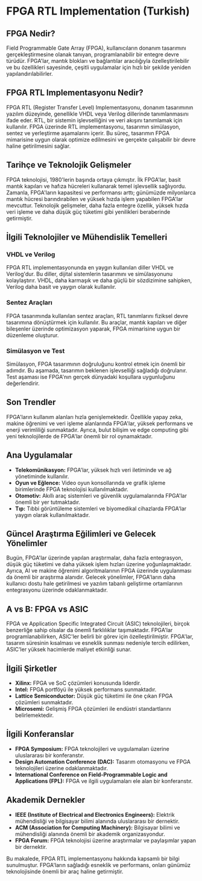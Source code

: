 # FPGA RTL Implementation (Turkish)

## FPGA Nedir?

Field Programmable Gate Array (FPGA), kullanıcıların donanım tasarımını gerçekleştirmesine olanak tanıyan, programlanabilir bir entegre devre türüdür. FPGA'lar, mantık blokları ve bağlantılar aracılığıyla özelleştirilebilir ve bu özellikleri sayesinde, çeşitli uygulamalar için hızlı bir şekilde yeniden yapılandırılabilirler.

## FPGA RTL Implementasyonu Nedir?

FPGA RTL (Register Transfer Level) Implementasyonu, donanım tasarımının yazılım düzeyinde, genellikle VHDL veya Verilog dillerinde tanımlanmasını ifade eder. RTL, bir sistemin işlevselliğini ve veri akışını tanımlamak için kullanılır. FPGA üzerinde RTL implementasyonu, tasarımın simülasyon, sentez ve yerleştirme aşamalarını içerir. Bu süreç, tasarımın FPGA mimarisine uygun olarak optimize edilmesini ve gerçekte çalışabilir bir devre haline getirilmesini sağlar.

## Tarihçe ve Teknolojik Gelişmeler

FPGA teknolojisi, 1980'lerin başında ortaya çıkmıştır. İlk FPGA'lar, basit mantık kapıları ve hafıza hücreleri kullanarak temel işlevsellik sağlıyordu. Zamanla, FPGA'ların kapasitesi ve performansı arttı; günümüzde milyonlarca mantık hücresi barındırabilen ve yüksek hızda işlem yapabilen FPGA'lar mevcuttur. Teknolojik gelişmeler, daha fazla entegre özellik, yüksek hızda veri işleme ve daha düşük güç tüketimi gibi yenilikleri beraberinde getirmiştir.

## İlgili Teknolojiler ve Mühendislik Temelleri

### VHDL ve Verilog

FPGA RTL implementasyonunda en yaygın kullanılan diller VHDL ve Verilog'dur. Bu diller, dijital sistemlerin tasarımını ve simülasyonunu kolaylaştırır. VHDL, daha karmaşık ve daha güçlü bir sözdizimine sahipken, Verilog daha basit ve yaygın olarak kullanılır.

### Sentez Araçları

FPGA tasarımında kullanılan sentez araçları, RTL tanımlarını fiziksel devre tasarımına dönüştürmek için kullanılır. Bu araçlar, mantık kapıları ve diğer bileşenler üzerinde optimizasyon yaparak, FPGA mimarisine uygun bir düzenleme oluşturur.

### Simülasyon ve Test

Simülasyon, FPGA tasarımının doğruluğunu kontrol etmek için önemli bir adımdır. Bu aşamada, tasarımın beklenen işlevselliği sağladığı doğrulanır. Test aşaması ise FPGA'nın gerçek dünyadaki koşullara uygunluğunu değerlendirir.

## Son Trendler

FPGA'ların kullanım alanları hızla genişlemektedir. Özellikle yapay zeka, makine öğrenimi ve veri işleme alanlarında FPGA'lar, yüksek performans ve enerji verimliliği sunmaktadır. Ayrıca, bulut bilişim ve edge computing gibi yeni teknolojilerde de FPGA'lar önemli bir rol oynamaktadır.

## Ana Uygulamalar

- **Telekomünikasyon:** FPGA'lar, yüksek hızlı veri iletiminde ve ağ yönetiminde kullanılır.
- **Oyun ve Eğlence:** Video oyun konsollarında ve grafik işleme birimlerinde FPGA teknolojisi kullanılmaktadır.
- **Otomotiv:** Akıllı araç sistemleri ve güvenlik uygulamalarında FPGA'lar önemli bir yer tutmaktadır.
- **Tıp:** Tıbbi görüntüleme sistemleri ve biyomedikal cihazlarda FPGA'lar yaygın olarak kullanılmaktadır.

## Güncel Araştırma Eğilimleri ve Gelecek Yönelimler

Bugün, FPGA'lar üzerinde yapılan araştırmalar, daha fazla entegrasyon, düşük güç tüketimi ve daha yüksek işlem hızları üzerine yoğunlaşmaktadır. Ayrıca, AI ve makine öğrenimi algoritmalarının FPGA üzerinde uygulanması da önemli bir araştırma alanıdır. Gelecek yönelimler, FPGA'ların daha kullanıcı dostu hale getirilmesi ve yazılım tabanlı geliştirme ortamlarının entegrasyonu üzerinde odaklanmaktadır.

## A vs B: FPGA vs ASIC

FPGA ve Application Specific Integrated Circuit (ASIC) teknolojileri, birçok benzerliğe sahip olsalar da önemli farklılıklar taşımaktadır. FPGA'lar programlanabilirken, ASIC'ler belirli bir görev için özelleştirilmiştir. FPGA'lar, tasarım süresinin kısalması ve esneklik sunması nedeniyle tercih edilirken, ASIC'ler yüksek hacimlerde maliyet etkinliği sunar.

## İlgili Şirketler

- **Xilinx:** FPGA ve SoC çözümleri konusunda liderdir.
- **Intel:** FPGA portföyü ile yüksek performans sunmaktadır.
- **Lattice Semiconductor:** Düşük güç tüketimi ile öne çıkan FPGA çözümleri sunmaktadır.
- **Microsemi:** Gelişmiş FPGA çözümleri ile endüstri standartlarını belirlemektedir.

## İlgili Konferanslar

- **FPGA Symposium:** FPGA teknolojileri ve uygulamaları üzerine uluslararası bir konferanstır.
- **Design Automation Conference (DAC):** Tasarım otomasyonu ve FPGA teknolojileri üzerine odaklanmaktadır.
- **International Conference on Field-Programmable Logic and Applications (FPL):** FPGA ve ilgili uygulamaları ele alan bir konferanstır.

## Akademik Dernekler

- **IEEE (Institute of Electrical and Electronics Engineers):** Elektrik mühendisliği ve bilgisayar bilimi alanında uluslararası bir dernektir.
- **ACM (Association for Computing Machinery):** Bilgisayar bilimi ve mühendisliği alanında önemli bir akademik organizasyondur.
- **FPGA Forum:** FPGA teknolojisi üzerine araştırmalar ve paylaşımlar yapan bir dernektir.

Bu makalede, FPGA RTL implementasyonu hakkında kapsamlı bir bilgi sunulmuştur. FPGA'ların sağladığı esneklik ve performans, onları günümüz teknolojisinde önemli bir araç haline getirmiştir.